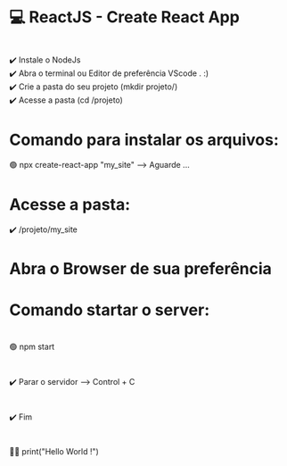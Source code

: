 # 💻 ReactJS - Create React App
# 
 ✔️ Instale o NodeJs</br>
 ✔️ Abra o terminal ou Editor de preferência VScode . :) </br>
 ✔️ Crie a pasta do seu projeto (mkdir projeto/)</br>
 ✔️ Acesse a pasta (cd /projeto)</br>

# Comando para instalar os arquivos:</br>
 🟢 npx create-react-app "my_site" --> Aguarde ...</br>

# Acesse a pasta:</br>
 ✔️ /projeto/my_site</br>
# Abra o Browser de sua preferência</br>

# Comando startar o server:</br>
#
 🟢 npm start</br>
#
 ✔️ Parar o servidor --> Control + C</br>
#
 ✔️ Fim</br>
#
 🏴‍☠️ print("Hello World !")</br>

